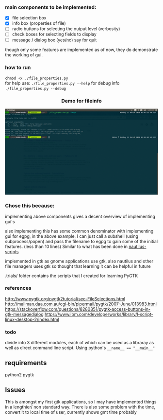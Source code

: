 ### main components to be implemented:
- [x] file selection box
- [x] info box (properties of file)
- [ ] radio buttons for selecting the output level (verbosity)
- [ ] check boxes for selecting fields to display
- [ ] message / dialog box (yes/no) say for quit

though only some features are implemented as of now, they do demonstrate the
working of gui.

### how to run
`chmod +x ./file_properties.py`  
for help use: 
`./file_properties.py --help`
for debug info
`./file_properties.py --debug`

<h3 align="center">
Demo for fileinfo
</h3>
<p align="center">
  <img src="./gifs/demo.gif">
</p>

### Chose this because:
implementing above components gives a decent overview of implementing
gui's

also implementing this has some common denominator with implementing gui for egpg,
in the above example, I can just call a subshell (using subprocess/popen) and
pass the filename to egpg to gain some of the initial features. (less than 10 lines)
Similar to what has been done in
[nautilus-scripts](https://github.com/diveshuttam/EGPG-tasks/tree/master/nautilus-egpg/nautilus-scripts)

implemented in gtk as gnome applications use gtk, also nautilus and other file
managers uses gtk so thought that learning it can be helpful in future

.trials/ folder contains the scripts that I created for learning PyGTK

### references
http://www.pygtk.org/pygtk2tutorial/sec-FileSelections.html
http://mailman.daa.com.au/cgi-bin/pipermail/pygtk/2007-June/013983.html
https://stackoverflow.com/questions/8280851/pygtk-access-buttons-in-gtk-messagedialog
https://www.ibm.com/developerworks/library/l-script-linux-desktop-2/index.html

### todo
divide into 3 different modules, each of which can be used as a libraray as
well as direct command line script. Using python's `__name__ == "__main__"`


## requirements
python2
pygtk


## Issues
This is amongst my first gtk applications, so I may have implemented things in
a lengthier/ non standard way. 
There is also some problem with the time, convert it to local time of user,
currently shows gmt time probably
